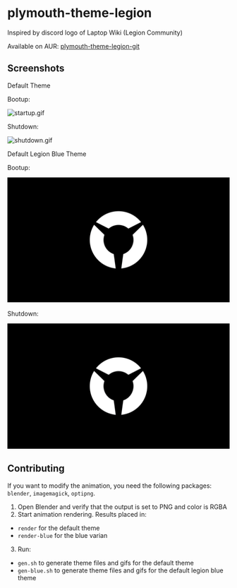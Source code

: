 # plymouth-theme-legion

Inspired by discord logo of Laptop Wiki (Legion Community)

Available on AUR: [plymouth-theme-legion-git](https://aur.archlinux.org/packages/plymouth-theme-legion-git)

## Screenshots

Default Theme

Bootup:

![startup.gif](startup.gif)

Shutdown:

![shutdown.gif](shutdown.gif)

Default Legion Blue Theme

Bootup:

![startup-blue.gif](startup-blue.gif)

Shutdown:

![shutdown-blue.gif](shutdown-blue.gif)

## Contributing

If you want to modify the animation, you need the following packages: `blender`, `imagemagick`, `optipng`.

1. Open Blender and verify that the output is set to PNG and color is RGBA
2. Start animation rendering. Results placed in:
- `render` for the default theme
- `render-blue` for the blue varian
3. Run:
- `gen.sh` to generate theme files and gifs for the default theme
- `gen-blue.sh` to generate theme files and gifs for the default legion blue theme

